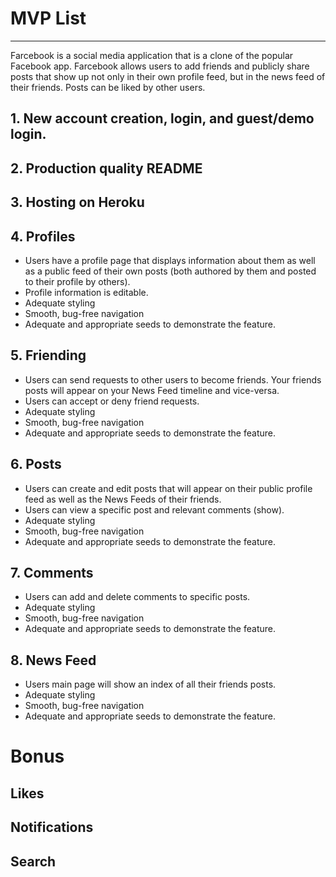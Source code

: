 # MVP List
---
Farcebook is a social media application that is a clone of the popular Facebook app. Farcebook allows users to add friends and publicly share posts that show up not only in their own profile feed, but in the news feed of their friends. Posts can be liked by other users.

## 1. New account creation, login, and guest/demo login.

## 2. Production quality README

## 3. Hosting on Heroku

## 4. Profiles
+ Users have a profile page that displays information about them as well as a public feed of their own posts (both authored by them and posted to their profile by others).
+ Profile information is editable.
+ Adequate styling
+ Smooth, bug-free navigation
+ Adequate and appropriate seeds to demonstrate the feature.

## 5. Friending
+ Users can send requests to other users to become friends. Your friends posts will appear on your News Feed timeline and vice-versa.
+ Users can accept or deny friend requests.
+ Adequate styling
+ Smooth, bug-free navigation
+ Adequate and appropriate seeds to demonstrate the feature.

## 6. Posts
+ Users can create and edit posts that will appear on their public profile feed as well as the News Feeds of their friends.
+ Users can view a specific post and relevant comments (show).
+ Adequate styling
+ Smooth, bug-free navigation
+ Adequate and appropriate seeds to demonstrate the feature.

## 7. Comments
+ Users can add and delete comments to specific posts.
+ Adequate styling
+ Smooth, bug-free navigation
+ Adequate and appropriate seeds to demonstrate the feature.

## 8. News Feed
+ Users main page will show an index of all their friends posts.
+ Adequate styling
+ Smooth, bug-free navigation
+ Adequate and appropriate seeds to demonstrate the feature.

# Bonus

## Likes
## Notifications
## Search
